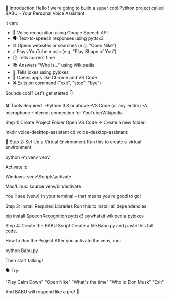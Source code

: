 👋 Introduction
Hello ! we’re going to build a super cool Python project called BABU – Your Personal Voice Assistant

it can:

- 🎤 Voice recognition using Google Speech API
- 🗣️ Text-to-speech responses using pyttsx3
- 🌐 Opens websites or searches (e.g. "Open Nike")
- 🎶 Plays YouTube music (e.g. "Play Shape of You")
- 🕐 Tells current time
- 📚 Answers "Who is..." using Wikipedia
- 🤣 Tells jokes using pyjokes
- 🚀 Opens apps like Chrome and VS Code
- ❌ Exits on command ("exit", "stop", "bye")

Sounds cool? Let’s get started 👇

🛠️ Tools Required:
-Python 3.8 or above
-VS Code (or any editor)
-A microphone
-Internet connection for YouTube/Wikipedia

Step 1: Create Project Folder
Open VS Code → Create a new folder:

mkdir voice-desktop-assistant
cd voice-desktop-assistant

🧪 Step 2: Set Up a Virtual Environment
Run this to create a virtual environment:

python -m venv venv

Activate it:

Windows:
venv\Scripts\activate

Mac/Linux:
source venv/bin/activate

You’ll see (venv) in your terminal – that means you’re good to go!

Step 3: Install Required Libraries
Run this to install all dependencies:

pip install SpeechRecognition pyttsx3 pywhatkit wikipedia pyjokes

Step 4: Create the BABU Script
Create a file Babu.py and paste this full code.

How to Run the Project
After you activate the venv, run:

python Babu.py

Then start talking!

🗣️ Try:

"Play Calm Down"
"Open Nike"
"What's the time"
"Who is Elon Musk"
"Exit"

And BABU will respond like a pro! 🤖


